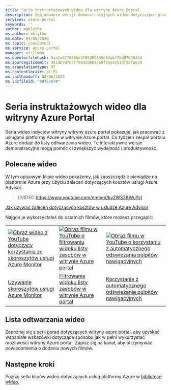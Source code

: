 ```yaml
---
title: Seria instruktażowych wideo dla witryny Azure Portal
description: Znajdowanie wersji demonstracyjnych wideo dotyczących pracy z usługami platformy Azure w portalu. Wyświetlaj najnowsze filmy i połącz je bezpośrednio.
services: azure-portal
keywords: ''
author: mgblythe
ms.author: mblythe
ms.date: 04/06/2020
ms.topic: conceptual
ms.service: azure-portal
manager: mtillman
ms.openlocfilehash: 5aa1a677836be3f05269539d52abf7bd8704833d
ms.sourcegitcommit: 441db70765ff9042db87c60f4aa3c51df2afae2d
ms.translationtype: MT
ms.contentlocale: pl-PL
ms.lasthandoff: 04/06/2020
ms.locfileid: "80757074"
---
```

# <a name="azure-portal-how-to-video-series"></a>Seria instruktażowych wideo dla witryny Azure Portal

Seria wideo indycjów witryny witryny azure portal pokazuje, jak pracować z usługami platformy Azure w witrynie Azure portal. Co tydzień zespół portalu Azure dodaje do listy odtwarzania wideo. Te interaktywne wersje demonstracyjne mogą pomóc ci zwiększyć wydajność i produktywność.

## <a name="featured-video"></a>Polecane wideo

W tym opisowym klipie wideo pokażemy, jak zaoszczędzić pieniądze na platformie Azure przy użyciu zaleceń dotyczących kosztów usługi Azure Advisor.

> [!VIDEO https://www.youtube.com/embed/ky2WS3KWuYs]

[Jak używać zaleceń dotyczących kosztów w usłudze Azure Advisor](https://www.youtube.com/watch?v=ky2WS3KWuYs)

Najgoń je wykorzystałeś do ostatnich filmów, które możesz przegapić:

|   |   |   |
| ------| ------ | ------ |
| [![Obraz wideo z YouTube dotyczący korzystania ze skoroszytów usługi Azure Monitor](https://i.ytimg.com/vi/Z5xRyy3HB8U/hqdefault.jpg?sqp=-oaymwEYCKgBEF5IVfKriqkDCwgBFQAAiEIYAXAB&rs=AOn4CLAf2gcTSuNBP-DczGeEB7rQLKc4UQ)](http://www.youtube.com/watch?v=Z5xRyy3HB8U) | [![Obraz filmu w YouTube o filtrowaniu widoku listy zasobów w witrynie Azure portal](https://i.ytimg.com/vi/L3I-xOZKWcg/hqdefault.jpg?sqp=-oaymwEYCKgBEF5IVfKriqkDCwgBFQAAiEIYAXAB&rs=AOn4CLBUZwS_xaZIkYNakpHFvFIiD8i-Tw)](http://www.youtube.com/watch?v=L3I-xOZKWcg) | [![Obraz filmu w YouTube o korzystaniu z automatycznego odświeżania pulpitów nawigacyjnych](https://i.ytimg.com/vi/tVoDXygZzWM/hqdefault.jpg?sqp=-oaymwEYCKgBEF5IVfKriqkDCwgBFQAAiEIYAXAB&rs=AOn4CLAiBhmM0tZo_eV_u_JClkx3SXaWFw)](http://www.youtube.com/watch?v=tVoDXygZzWM) |
| [Używanie skoroszytów usługi Azure Monitor](https://www.youtube.com/watch?v=Z5xRyy3HB8U) | [Filtrowanie widoku listy zasobów w witrynie Azure portal](https://www.youtube.com/watch?v=L3I-xOZKWcg) | [Korzystanie z automatycznego odświeżania pulpitów nawigacyjnych](https://www.youtube.com/watch?v=tVoDXygZzWM) |

## <a name="video-playlist"></a>Lista odtwarzania wideo

Zapoznaj się z [serii porad dotyczących witryny azure portal, aby](https://www.youtube.com/playlist?list=PLLasX02E8BPBKgXP4oflOL29TtqTzwhxR) uzyskać wspaniałe wskazówki dotyczące sposobu jak w pełni wykorzystać możliwości witryny Azure portal. Zapisz się na kanał, aby otrzymywać powiadomienia o dodaniu nowych filmów.

## <a name="next-steps"></a>Następne kroki

Poznaj setki klipów wideo dotyczących usług platformy Azure w [bibliotece wideo.](https://azure.microsoft.com/resources/videos/index/?tag=microsoft-azure-portal)
